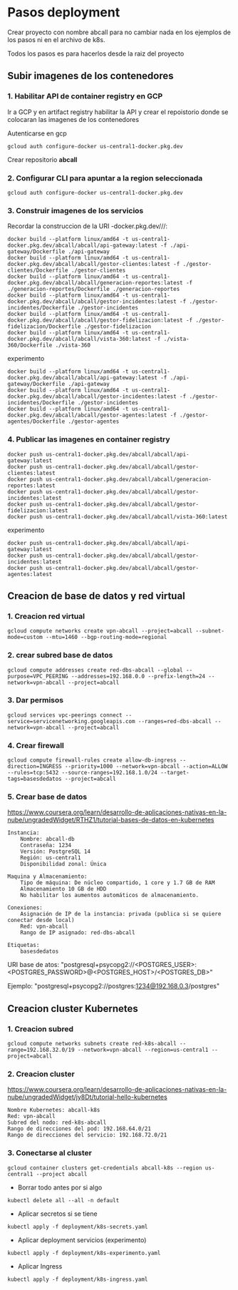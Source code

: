 # Pasos deployment

Crear proyecto con nombre abcall para no cambiar nada en los ejemplos de los pasos ni en el archivo de k8s.


Todos los pasos es para hacerlos desde la raiz del proyecto

## Subir imagenes de los contenedores

### 1. Habilitar API de container registry en GCP

Ir a GCP y en artifact registry habilitar la API y crear el repoistorio donde se colocaran las imagenes de los contenedores

Autenticarse en gcp 
```
gcloud auth configure-docker us-central1-docker.pkg.dev
```

Crear repositorio **abcall**

### 2. Configurar CLI para apuntar a la region seleccionada
```
gcloud auth configure-docker us-central1-docker.pkg.dev
```

### 3. Construir imagenes de los servicios
Recordar la construccion de la URI <REGION>-docker.pkg.dev/<ID-PROYECTO>/<NOMBRE-REPOSITORIO>/<IMAGEN>:<TAG>


```shell
docker build --platform linux/amd64 -t us-central1-docker.pkg.dev/abcall/abcall/api-gateway:latest -f ./api-gateway/Dockerfile ./api-gateway
docker build --platform linux/amd64 -t us-central1-docker.pkg.dev/abcall/abcall/gestor-clientes:latest -f ./gestor-clientes/Dockerfile ./gestor-clientes
docker build --platform linux/amd64 -t us-central1-docker.pkg.dev/abcall/abcall/generacion-reportes:latest -f ./generacion-reportes/Dockerfile ./generacion-reportes
docker build --platform linux/amd64 -t us-central1-docker.pkg.dev/abcall/abcall/gestor-incidentes:latest -f ./gestor-incidentes/Dockerfile ./gestor-incidentes
docker build --platform linux/amd64 -t us-central1-docker.pkg.dev/abcall/abcall/gestor-fidelizacion:latest -f ./gestor-fidelizacion/Dockerfile ./gestor-fidelizacion
docker build --platform linux/amd64 -t us-central1-docker.pkg.dev/abcall/abcall/vista-360:latest -f ./vista-360/Dockerfile ./vista-360
```

experimento
```shell
docker build --platform linux/amd64 -t us-central1-docker.pkg.dev/abcall/abcall/api-gateway:latest -f ./api-gateway/Dockerfile ./api-gateway
docker build --platform linux/amd64 -t us-central1-docker.pkg.dev/abcall/abcall/gestor-incidentes:latest -f ./gestor-incidentes/Dockerfile ./gestor-incidentes
docker build --platform linux/amd64 -t us-central1-docker.pkg.dev/abcall/abcall/gestor-agentes:latest -f ./gestor-agentes/Dockerfile ./gestor-agentes
```


### 4. Publicar las imagenes en container registry

```shell
docker push us-central1-docker.pkg.dev/abcall/abcall/api-gateway:latest
docker push us-central1-docker.pkg.dev/abcall/abcall/gestor-clientes:latest
docker push us-central1-docker.pkg.dev/abcall/abcall/generacion-reportes:latest
docker push us-central1-docker.pkg.dev/abcall/abcall/gestor-incidentes:latest
docker push us-central1-docker.pkg.dev/abcall/abcall/gestor-fidelizacion:latest
docker push us-central1-docker.pkg.dev/abcall/abcall/vista-360:latest
```

experimento
```shell
docker push us-central1-docker.pkg.dev/abcall/abcall/api-gateway:latest
docker push us-central1-docker.pkg.dev/abcall/abcall/gestor-incidentes:latest
docker push us-central1-docker.pkg.dev/abcall/abcall/gestor-agentes:latest
```

## Creacion de base de datos y red virtual

### 1. Creacion red virtual

```shell
gcloud compute networks create vpn-abcall --project=abcall --subnet-mode=custom --mtu=1460 --bgp-routing-mode=regional
```

### 2. crear subred base de datos
```shell
gcloud compute addresses create red-dbs-abcall --global --purpose=VPC_PEERING --addresses=192.168.0.0 --prefix-length=24 --network=vpn-abcall --project=abcall
```

### 3. Dar permisos 
```shell
gcloud services vpc-peerings connect --service=servicenetworking.googleapis.com --ranges=red-dbs-abcall --network=vpn-abcall --project=abcall
```

### 4. Crear firewall
```shell
gcloud compute firewall-rules create allow-db-ingress --direction=INGRESS --priority=1000 --network=vpn-abcall --action=ALLOW --rules=tcp:5432 --source-ranges=192.168.1.0/24 --target-tags=basesdedatos --project=abcall
```

### 5. Crear base de datos
https://www.coursera.org/learn/desarrollo-de-aplicaciones-nativas-en-la-nube/ungradedWidget/RTHZ1/tutorial-bases-de-datos-en-kubernetes

	Instancia:
		Nombre: abcall-db
		Contraseña: 1234
		Versión: PostgreSQL 14
		Región: us-central1
		Disponibilidad zonal: Única
	
	Maquina y Almacenamiento:
		Tipo de máquina: De núcleo compartido, 1 core y 1.7 GB de RAM
		Almacenamiento 10 GB de HDD
		No habilitar los aumentos automáticos de almacenamiento.
	
	Conexiones:
		Asignación de IP de la instancia: privada (publica si se quiere conectar desde local)
		Red: vpn-abcall
		Rango de IP asignado: red-dbs-abcall
		
	Etiquetas:
		basesdedatos

URI base de atos: "postgresql+psycopg2://<POSTGRES_USER>:<POSTGRES_PASSWORD>@<POSTGRES_HOST>/<POSTGRES_DB>"

Ejemplo: "postgresql+psycopg2://postgres:1234@192.168.0.3/postgres"



## Creacion cluster Kubernetes

### 1. Creacion subred
```shell
gcloud compute networks subnets create red-k8s-abcall --range=192.168.32.0/19 --network=vpn-abcall --region=us-central1 --project=abcall
```

### 2. Creacion cluster
https://www.coursera.org/learn/desarrollo-de-aplicaciones-nativas-en-la-nube/ungradedWidget/jy8Dt/tutorial-hello-kubernetes

	Nombre Kubernetes: abcall-k8s
	Red: vpn-abcall
	Subred del nodo: red-k8s-abcall
	Rango de direcciones del pod: 192.168.64.0/21
	Rango de direcciones del servicio: 192.168.72.0/21

### 3. Conectarse al cluster
```shell
gcloud container clusters get-credentials abcall-k8s --region us-central1 --project abcall
```

- Borrar todo antes por si algo
```shell
kubectl delete all --all -n default
```

- Aplicar secretos si se tiene
```shell
kubectl apply -f deployment/k8s-secrets.yaml
```

- Aplicar deployment servicios (experimento)
```shell
kubectl apply -f deployment/k8s-experimento.yaml
```

- Aplicar Ingress
```shell
kubectl apply -f deployment/k8s-ingress.yaml
```